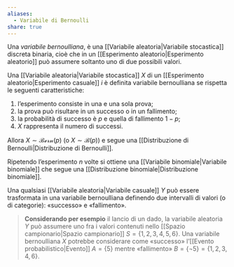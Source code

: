 ```yaml
---
aliases:
  - Variabile di Bernoulli
share: true
---
```


Una *variabile bernoulliana*, è una [[Variabile aleatoria|Variabile stocastica]] discreta binaria, cioè che in un [[Esperimento aleatorio|Esperimento aleatorio]] può assumere soltanto uno di due possibili valori.

Una [[Variabile aleatoria|Variabile stocastica]] $X$ di un [[Esperimento aleatorio|Esperimento casuale]] $i$ è definita variabile bernoulliana se rispetta le seguenti caratteristiche:
1. l’esperimento consiste in una e una sola prova;
2. la prova può risultare in un successo o in un fallimento;
3. la probabilità di successo è $p$ e quella di fallimento $1-p$;
4. $X$ rappresenta il numero di successi.

Allora $X\sim\mathcal{Bern}(p)$ (o $X\sim\mathcal{B}(p)$) e segue una [[Distribuzione di Bernoulli|Distribuzione di Bernoulli]].

Ripetendo l’esperimento $n$ volte si ottiene una [[Variabile binomiale|Variabile binomiale]] che segue una [[Distribuzione binomiale|Distribuzione binomiale]].

Una qualsiasi [[Variabile aleatoria|Variabile casuale]] $Y$ può essere trasformata in una variabile bernoulliana definendo due intervalli di valori (o di categorie): «successo» e «fallimento».

> **Considerando per esempio** il lancio di un dado, la variabile aleatoria $Y$ può assumere uno fra i valori contenuti nello [[Spazio campionario|Spazio campionario]] $S=\{1,2,3,4,5,6\}$. Una variabile bernoulliana $X$ potrebbe considerare come «successo» l’[[Evento probabilistico|Evento]] $A=\{5\}$ mentre «fallimento» $B=\{\neg 5\}=\{1,2,3,4,6\}$.